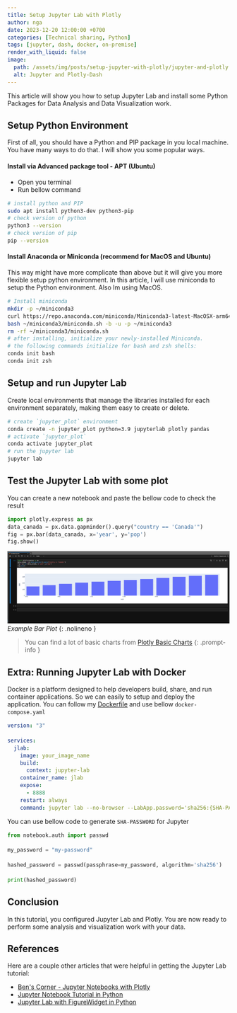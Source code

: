 ```yaml
---
title: Setup Jupyter Lab with Plotly
author: nga
date: 2023-12-20 12:00:00 +0700
categories: [Technical sharing, Python]
tags: [jupyter, dash, docker, on-premise]
render_with_liquid: false
image:
  path: /assets/img/posts/setup-jupyter-with-plotly/jupyter-and-plotly.png
  alt: Jupyter and Plotly-Dash
---
```


This article will show you how to setup Jupyter Lab and install some Python Packages for Data Analysis and Data Visualization work.


## Setup Python Environment
First of all, you should have a Python and PIP package in you local machine. You have many ways to do that. I will show you some popular ways.

#### Install via Advanced package tool - APT (Ubuntu)
- Open you terminal
- Run bellow command

```bash
# install python and PIP
sudo apt install python3-dev python3-pip
# check version of python
python3 --version
# check version of pip
pip --version
```

#### Install Anaconda or Miniconda (recommend for MacOS and Ubuntu)
This way might have more complicate than above but it will give you more flexible setup python environment. In this article, I will use miniconda to setup the Python environment. Also Im using MacOS.

```bash
# Install miniconda
mkdir -p ~/miniconda3
curl https://repo.anaconda.com/miniconda/Miniconda3-latest-MacOSX-arm64.sh -o ~/miniconda3/miniconda.sh
bash ~/miniconda3/miniconda.sh -b -u -p ~/miniconda3
rm -rf ~/miniconda3/miniconda.sh
# after installing, initialize your newly-installed Miniconda.
# the following commands initialize for bash and zsh shells:
conda init bash
conda init zsh
```

## Setup and run Jupyter Lab
Create local environments that manage the libraries installed for each environment separately, making them easy to create or delete.

```bash
# create `jupyter_plot` environment
conda create -n jupyter_plot python=3.9 jupyterlab plotly pandas
# activate `jupyter_plot`
conda activate jupyter_plot
# run the jupyter lab
jupyter lab
```

## Test the Jupyter Lab with some plot
You can create a new notebook and paste the bellow code to check the result

```python
import plotly.express as px
data_canada = px.data.gapminder().query("country == 'Canada'")
fig = px.bar(data_canada, x='year', y='pop')
fig.show()
```

![Example Bar Plot](/assets/img/posts/setup-jupyter-with-plotly/example-bar-plot.png)
_Example Bar Plot_
{: .nolineno }

> You can find a lot of basic charts from [Plotly Basic Charts](https://plotly.com/python/basic-charts/)
{: .prompt-info }

## Extra: Running Jupyter Lab with Docker

Docker is a platform designed to help developers build, share, and run container applications. So we can easily to setup and deploy the application. You can follow my [Dockerfile](https://github.com/ngahoangvan/dev-tools/blob/master/jupyter-lab/Dockerfile) and use bellow `docker-compose.yaml`


```yaml
version: "3"

services:
  jlab:
    image: your_image_name
    build: 
      context: jupyter-lab
    container_name: jlab
    expose:
      - 8888
    restart: always
    command: jupyter lab --no-browser --LabApp.password='sha256:{SHA-PASSWORD}' --LabApp.allow_remote_access='True' --LabApp.allow_origin='*'
```

You can use bellow code to generate `SHA-PASSWORD` for Jupyter

```python
from notebook.auth import passwd

my_password = "my-password"

hashed_password = passwd(passphrase=my_password, algorithm='sha256')

print(hashed_password)
```

## Conclusion

In this tutorial, you configured Jupyter Lab and Plotly. You are now ready to perform some analysis and visualization work with your data.

## References
Here are a couple other articles that were helpful in getting the Jupyter Lab tutorial:
- [Ben's Corner - Jupyter Notebooks with Plotly](https://www.bbkane.com/blog/jupyter-notebooks-with-plotly/)
- [Jupyter Notebook Tutorial in Python](https://plotly.com/python/ipython-notebook-tutorial/)
- [Jupyter Lab with FigureWidget in Python](https://plotly.com/python/jupyter-lab-tools/)
